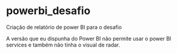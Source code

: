 # powerbi_desafio
Criação de relatório de power BI para o desafio

A versão que eu dispunha do Power BI não permite usar o power BI services e 
também não tinha o visual de radar.
